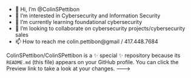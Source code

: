 - 👋 Hi, I’m @ColinSPettibon
- 👀 I’m interested in Cybersecurity and Information Security
- 🌱 I’m currently learning foundational cybersecurity 
- 💞️ I’m looking to collaborate on cybersecurity projects/cybersecurity sales 
- 📫 How to reach me colin.pettibon@gmail / 417.448.7684

ColinSPettibon/ColinSPettibon is a ✨ special ✨ repository because its `README.md` (this file) appears on your GitHub profile.
You can click the Preview link to take a look at your changes.
--->
